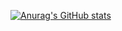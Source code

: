 [![Anurag's GitHub stats](https://github-readme-stats.vercel.app/api?username=douglasspeck&count_private=true&show_icons=true&theme=material-palenight?bg-color=45,833ab4,fd1d1d,fcb045)](https://github.com/anuraghazra/github-readme-stats)
